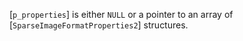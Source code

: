 [`p_properties`] is either `NULL` or a pointer to an array of
[`SparseImageFormatProperties2`] structures.